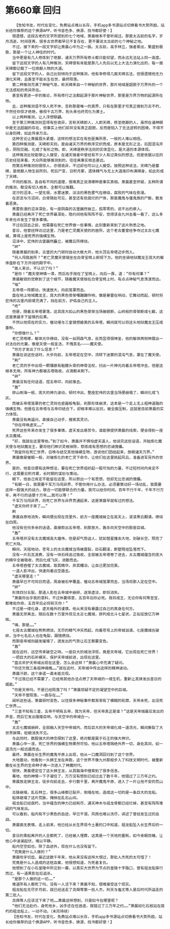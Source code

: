 # 第660章 回归
        【告知书友，时代在变化，免费站点难以长存，手机app多书源站点切换看书大势所趋，站长给你推荐的这个换源APP，听书音色多、换源、找书都好使！】
       很遗憾，这段古老的文字所提到的七个地域，萧晨根本不曾听闻过。那是太古前的名字，岁月流逝，时间荏苒，很多古世界都早已不复存在，更不要说太古前的七个神秘之地。
       不过，接下来的一段文字却让萧晨心中为之一振。太古前，高手林立，强者辈出，繁盛到极致，那是一个让人神往的时代。
       当中更是有几人修炼到了绝巅，诸天万界所有修士都只能仰望，而永远无法站上同一高度。
       留下这段文字的人有几种推测，天碑很有肯能是那几人先后以无上大法力演化出的，每一面天碑都记载了一位绝巅人物的大道。
       留下这段文字的人，自己比较倾向于这种推测，他有幸修得几面天碑古法，但很遗憾他无力演化天碑，且甚至不能长生在世，最终陨落。
       第二种推测充满了神秘气息，称天碑来自一个神秘的世界，那片地域是超脱于万界外的一个无法感知的奇异所在。
       甚至有更进一步的推论，所有修行之法都起源于那片神秘世界，那里是万界万物的起源所在地。
       且，这种推测语不惊人死不休，言称那是唯一的真界，只有在那里才可真正做到万古不朽，不然任你惊才绝艳，傲视千古万界，到头来也终究化为黄土。
       以上两种推测，让人浮想联翩。
       至于第三种推测则显得有些诡异，言称天碑即人，人即天碑，修至绝巅的人，虽然在诸神眼中是无法超越的存在，但事实上他们却并没有真正超脱，反而是陷入了无法逆转的困境，不得不以身刻碑，如此传承万古。
       这种言论让萧晨眉头紧蹙，这样的想法实在有些匪夷所思，一般的人难以相信。
       第四种推测是，天碑即天则，是由诸天万界的秩序交织而成，原本是无形之法，后因混沌开合，阴阳交融，化成了有形之物。即，天碑是秩序法则的实体显化，是大道的本源体现。
       这种推测比较能够让人接受，在诸天强者中曾经有不少人有过类似的想法，但是依据以往的历史经验来看，大众所能够推测到的，往往离事实相去甚远。
       而第五种推测则很惊人，亦很诡异，不过却也可以让人接受。按照这种说法，天碑乃是墓碑，是绝巅人物生前所刻，死后尸变，日积月累，遗体精气与无上大道烙印布满碑身，如此形成了天碑。
       不同的推测，各自有不同的道理，很难真正说清哪种是事实真相。萧晨甚至怀疑，五种所谓的推测，都没有切入根本，全都可以推翻。
       泥泞的沼泽，一望无垠，水雾迷蒙，淡淡的黑色雾气在缭绕，腐败的气味在弥漫。
       在淤泥与污沼间，白骨随处可见，甚至还有些腐烂的尸体，那是魔鬼与僵鬼族的尸骸，散发着恶臭。
       黑雾弥漫的沼泽深处，有一座阴森的古堡巍然耸立，孤零零的，说不出的瘆人。
       萧晨已经离开了死亡世界最深处，隐约间他有阵阵不安，觉得该会九州去看一看了，这么多年来也许发生了很多事情。
       不过在回去之前，他需要在死亡世界做一些事情，此刻重新来到了这片熟悉之地。
       昔日，他曾经拜访过这里，乃是老亡灵魔天使的的居所，这个老古董曾经争夺过太古七魔城，算得上是死界的强横生物。
       沼泽中，宏伟的古堡巍然矗立，被魔云所缭绕。
       “砰”
       随着萧晨的到来，古堡的大门顿时自动大敞大开，他头顶五帝塔迈步而入。
       “何人闯我居所？”老亡灵魔天使端坐在白骨宝椅上俯视下方。他的坐骑地狱魔龙王庞大的躯体盘卧在下方开阔的殿宇中。
       “故人来访，不认识了吗？”
       “是你！”魔天使神情一滞，而后右手按在了宝椅上，向后一靠，道：“你有何事？”
       萧晨敏锐的觉察到了这个细节，随着魔天使按在白骨宝椅上时，有点点神秘气息荡漾而出。
       “嗡”
       五帝塔一阵颤动，快速放大，向前笼罩而去。
       盘在地上地域魔龙王，庞大的黑色骨架噶蹦蹦作响，像是暴雷在响动，它舞动而起，顿时将宏伟的古堡内部填充满了，挡在前方，护佑自己的主人。
       “咚”
       但是，随着五帝塔罩落，这具庞大如山的黑色骨架当场被砸断，山岭般的骨架断成七截，这还是萧晨手下留情的后果。
       不然以他现在的实力，催动堪与三皇镜想媲美的五帝塔，瞬间就可以将这头地狱魔龙王压成齑粉。
       “你想做什么？”
       老亡灵咆哮，躯体光华缭绕，没有一丝阴森气息，反而显得很神圣，他的躯体两侧伸展出一对洁白的光翼，像是天使一般圣洁，不愧其名————魔天使。
       “你方才发出了什么信息？”
       萧晨在说这些话时，大步向前，五帝塔定在空中，流转下迷蒙的混沌气息，罩在了魔天使。
       “刷”
       老亡灵的手中出现一颗镶嵌有骷髅头骨的神骨法杖，扫出一片神光向着五帝塔冲去，但是这根本无用，所有神力都被古塔吸收，点滴都未剩下。
       “砰”
       萧晨没有任何话语，捏五帝印，向前推去。
       “轰”
       排山倒海一般，庞大的神力波动，顿时冲出，整座宏伟的古堡当场便崩塌了，瞬间化成飞灰。
       而被五帝塔笼罩的老亡灵则也瓷器般龟裂，刹那形体崩溃，这本是一个走上无上祖神道路的强横生物。但是在五帝塔与五帝印结合下，却根本难以反抗，被全面压制，这就是目前萧晨的实力体现。
       萧晨没有再逼问，直接自己动手，搜索其灵识。
       “你在呼唤虚天……”
       死界这些年来亦发生了很多事情，虚天发出悬赏令，谁能够提供萧晨的线索，便会得到一座太古魔城。
       “好，我就在这里等他。”到了如今，萧晨并不惧怕虚天道人，他说完这些话语，开始炼化魔天使与地狱魔龙王，要将他们神识灵根抹除，祭炼成有思想的忠诚傀儡。
       “我留你在死亡世界，召唤与结交其他强横生物，游说他们团结起来，放眼诸天万界。”
       萧晨像是催眠一般，对被炼化的老亡灵下命令，让他们在这里挑起风云，准备进军另外的世界。
       是的，他昔日便有这种想法，要在死亡世界组织起一股可怕的力量，不过短时间内肯定不行，这需要日积月累，长时期的谋划与策动。
       眼下，他自己肯定不能留在这里，所以祭出一个有思想，但却无比忠诚的傀儡。
       “有朝一日，我需要千军万马闯异界，不管你用什么办法，必须要策动好一场动乱，我需要这样一股强大的战力，联合一切能够联合的力量。我可以给你时间，百年不行千年，千年不行万年，再不行的话便十万年……我可以等！”
       千军万马闯异界，将死亡世界与异界贯通起来，这是萧晨早就有过的想法。
       “虚天你终于来了……”
       刷
       萧晨自原地消失，瞬间便出现在百里外，前方一座魔城耸立在高天上，滚滚黑云翻涌，缭绕在四周。
       他没有任何多余的话语，直接祭出五帝塔，刹那放大，轰杀向天空中的那座巨城。
       “轰”
       五帝塔并没有太古魔城高大雄伟，但是却气势迫人，犹如彗星撞击大地，划破长空，照亮了死亡大陆。
       瞬间，天摇地动，苍穹上的太古魔城当场被震裂，巨石翻滚，断壁残垣坠落而下。
       没有一片石瓦浪费，没有一块石砖逃过吸收，全部被五帝塔卷了进去，太古魔城蕴含的庞大的精华全被吸收，而后化成飞灰，消散而去。
       五帝塔吞噬了太古魔城，取其精华，弃其糟泊，让自己更加完美。
       一道人影冲出，快速向着远空遁去。
       “虚天哪里走！”
       萧晨早已不可同日而语，周身被石甲覆盖，催动五帝城笼罩而去，当场将那人定在空中。
       “砰”
       形体四分五裂，那道人影在五帝城中崩碎，逐渐虚淡，即将消失。
       “萧晨你出乎我的意料，不过休要得意，五百年后你必死。我将成王，无论你有何等至宝，都难佑你命，五百年后必将斩灭你！”
       不过是一缕化身，虚天格外的谨慎，他从来没有暴露过自己的真身在何方。
       萧晨无奈离去，随后在数十万里外惊见太古七魔城，排列成北斗七星状，正在绽放亿万神辉。
       “咦，那是……”
       七座太古魔城在熊熊燃烧，无尽的精气冲天而起，向着苍穹上的帝城汹涌，七座魔城在破碎，当中七名石人也在龟裂，跟随燃烧。
       而那座帝城则越发璀璨了，透发出的气势让石王都要变色。
       “轰”
       就在这时，远空传来破空之响，一座巨大的城池浮现，竟是天帝城，它出现在死亡世界！
       一把巨大的石斧横天，保护天帝城前进，出现在这里。
       “盘古斧护天帝城出现在这里，怎么会这样？”萧晨心中充满了疑问。
       “你还欠我三条祖神魂魄……”就在这时，天帝城中传出这样的精神波动。
       萧晨汗颜，这个承诺一直未能兑现。
       “不过我已经不需要了，已经用其他办法点燃了天帝城的一缕生机，重新让其焕发出昔日的威能。”
       “你是天帝吗，不是已经陨落了吗？”萧晨惊疑不定的凝望空中的巨城。
       “天帝不曾陨落，一直存在……”
       闻听这些话，萧晨顿时变色，以往很多神秘事件都渐渐有了模糊的轮廓，天帝未死，出没死亡世界……
       “三皇不知有三皇，五帝不明有五帝，我为天帝，但天帝真正是谁？”这是天帝城最后发出的声音，而后它发出隆隆巨响，与天空中的帝城合一。
       “轰”
       太古七魔城崩碎，全部融入天空中帝城内，而后巨大的天帝城化成一道流光，瞬间撕裂了大世界屏障，眨眼消失不见。
       与此同时，数股强大的神念探到了这里，绝对都是属于石王的强大神识。
       萧晨心中一凛，死亡世界的强横生物果然可怕，他以五帝塔隔绝外界一切，身处其间，如一道流光一般远遁而去。
       最终，萧晨在长生界的魔鬼平原上出现，他从一口魔洞回归到了这个世界。
       大地震动，他看到一头狮王龙在奔跑，这个世界不像九州那般步入了科技文明时代，被重新撒在长生界的生命种子再一次进入了神魔时代。
       很快，萧晨便定住了这头狮王龙，从其脑海中搜索到了很多信息。
       蓦地，他的神情一下子凝住了，万万没有想到已经过去了数千年，他错过了三万年之约。
       萧晨放走狮王龙，徒步向前走去，步行数千里，离开魔鬼平原，进入了一片让他不安的荒山中。
       古脉崩塌，乱石林立，很多山峰都已裂开，倒塌在地，造成这一切的是一条巨大的龙船。
       船体砸塌了这片荒脉，掩映在乱石山间。
       祖龙船已经腐朽，当中蕴含的神力已经耗尽，通天神木与组龙骨都已经烂掉，甚至有阵阵难闻的气味发出。
       可以看到，船内有不少黑色的血迹，早已干涸，风雨也难以洗尽，讲述了曾经发生过的血战。
       萧晨面无表情，走上前来，他已经从长生界现今土著的口中知道，祖龙船坠入长生界后的一切。
       昔日的乘船离开的人全都死了，已经被人埋葬，这真是一个天地的噩耗，如今亲眼目睹，让他心中波澜起伏，难以平静。
       船内空空如也，除了血迹外，现在什么也没有留下。
       “究竟是什么人做的？”
       萧晨咬牙切齿，最近这数千年来，他从来没有这样大恨过，那批人杰死的太可惜了！
       究竟是什么人造成的这桩血案，他很想知道，为死者复仇。
       他想到了在小石皇陵中所见到一幕，以真实大世界为节点的皇陵十字路口，曾有祖龙船穿行而过，有一道黑影在后追杀。
       “是那个人做的这一切……”
       难道所有人都死了吗，没有一人活下来？萧晨不知，很难接受这个现实。
       祖龙船在无尽岁月前，就已经送走了尧舜等第一批人杰，刑天与蚩尤等人是后时代所运走的第二批人。
       尧舜等人应该活下来了吧……萧晨这样想到，只是如今在哪里呢？
       “他们无法赴约，身死他乡，凶手还在任逍遥，我错过了三万年之约……”萧晨如化石般站在腐朽的祖龙船上，一动不动。（未完待续）
       【告知书友，时代在变化，免费站点难以长存，手机app多书源站点切换看书大势所趋，站长给你推荐的这个换源APP，听书音色多、换源、找书都好使！】